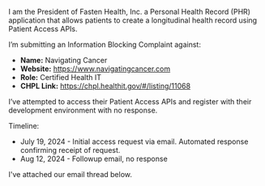 I am the President of Fasten Health, Inc. a Personal Health Record (PHR) application that allows patients to create a longitudinal health record using Patient Access APIs.

I’m submitting an Information Blocking Complaint against:

- **Name:** Navigating Cancer
- **Website:** https://www.navigatingcancer.com
- **Role:** Certified Health IT
- **CHPL Link:** https://chpl.healthit.gov/#/listing/11068

I’ve attempted to access their Patient Access APIs and register with their development environment with no response.

Timeline:

- July 19, 2024 - Initial access request via email. Automated response confirming receipt of request.
- Aug 12, 2024 - Followup email, no response

I've attached our email thread below.
